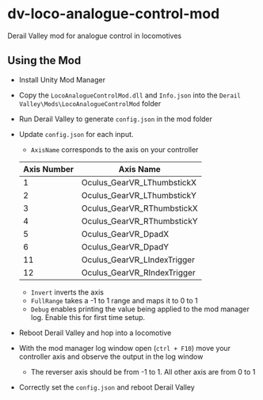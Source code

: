 # dv-loco-analogue-control-mod
Derail Valley mod for analogue control in locomotives

## Using the Mod

 - Install Unity Mod Manager
 - Copy the `LocoAnalogueControlMod.dll` and `Info.json` into the `Derail Valley\Mods\LocoAnalogueControlMod` folder
 - Run Derail Valley to generate `config.json` in the mod folder
 - Update `config.json` for each input.
	 - `AxisName` corresponds to the axis on your controller

	| Axis Number | Axis Name |
	|--|--|
	| 1 | Oculus_GearVR_LThumbstickX |
	| 2 | Oculus_GearVR_LThumbstickY |
	| 3 | Oculus_GearVR_RThumbstickX |
	| 4 | Oculus_GearVR_RThumbstickY |
	| 5 | Oculus_GearVR_DpadX |
	| 6 | Oculus_GearVR_DpadY |
	| 11 | Oculus_GearVR_LIndexTrigger |
	| 12 | Oculus_GearVR_RIndexTrigger |

	 - `Invert` inverts the axis
	 - `FullRange` takes a -1 to 1 range and maps it to 0 to 1
	 - `Debug` enables printing the value being applied to the mod manager log. Enable this for first time setup.
 - Reboot Derail Valley and hop into a locomotive
 - With the mod manager log window open (`ctrl + F10`) move your controller axis and observe the output in the log window
	 - The reverser axis should be from -1 to 1. All other axis are from 0 to 1
 - Correctly set the `config.json` and reboot Derail Valley